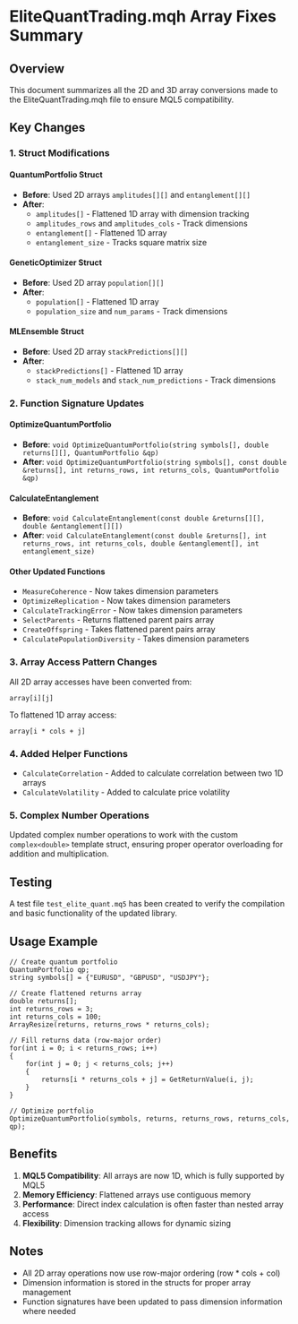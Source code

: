 # EliteQuantTrading.mqh Array Fixes Summary

## Overview
This document summarizes all the 2D and 3D array conversions made to the EliteQuantTrading.mqh file to ensure MQL5 compatibility.

## Key Changes

### 1. Struct Modifications

#### QuantumPortfolio Struct
- **Before**: Used 2D arrays `amplitudes[][]` and `entanglement[][]`
- **After**: 
  - `amplitudes[]` - Flattened 1D array with dimension tracking
  - `amplitudes_rows` and `amplitudes_cols` - Track dimensions
  - `entanglement[]` - Flattened 1D array
  - `entanglement_size` - Tracks square matrix size

#### GeneticOptimizer Struct
- **Before**: Used 2D array `population[][]`
- **After**:
  - `population[]` - Flattened 1D array
  - `population_size` and `num_params` - Track dimensions

#### MLEnsemble Struct
- **Before**: Used 2D array `stackPredictions[][]`
- **After**:
  - `stackPredictions[]` - Flattened 1D array
  - `stack_num_models` and `stack_num_predictions` - Track dimensions

### 2. Function Signature Updates

#### OptimizeQuantumPortfolio
- **Before**: `void OptimizeQuantumPortfolio(string symbols[], double returns[][], QuantumPortfolio &qp)`
- **After**: `void OptimizeQuantumPortfolio(string symbols[], const double &returns[], int returns_rows, int returns_cols, QuantumPortfolio &qp)`

#### CalculateEntanglement
- **Before**: `void CalculateEntanglement(const double &returns[][], double &entanglement[][])`
- **After**: `void CalculateEntanglement(const double &returns[], int returns_rows, int returns_cols, double &entanglement[], int entanglement_size)`

#### Other Updated Functions
- `MeasureCoherence` - Now takes dimension parameters
- `OptimizeReplication` - Now takes dimension parameters
- `CalculateTrackingError` - Now takes dimension parameters
- `SelectParents` - Returns flattened parent pairs array
- `CreateOffspring` - Takes flattened parent pairs array
- `CalculatePopulationDiversity` - Takes dimension parameters

### 3. Array Access Pattern Changes

All 2D array accesses have been converted from:
```mql5
array[i][j]
```

To flattened 1D array access:
```mql5
array[i * cols + j]
```

### 4. Added Helper Functions

- `CalculateCorrelation` - Added to calculate correlation between two 1D arrays
- `CalculateVolatility` - Added to calculate price volatility

### 5. Complex Number Operations

Updated complex number operations to work with the custom `complex<double>` template struct, ensuring proper operator overloading for addition and multiplication.

## Testing

A test file `test_elite_quant.mq5` has been created to verify the compilation and basic functionality of the updated library.

## Usage Example

```mql5
// Create quantum portfolio
QuantumPortfolio qp;
string symbols[] = {"EURUSD", "GBPUSD", "USDJPY"};

// Create flattened returns array
double returns[];
int returns_rows = 3;
int returns_cols = 100;
ArrayResize(returns, returns_rows * returns_cols);

// Fill returns data (row-major order)
for(int i = 0; i < returns_rows; i++)
{
    for(int j = 0; j < returns_cols; j++)
    {
        returns[i * returns_cols + j] = GetReturnValue(i, j);
    }
}

// Optimize portfolio
OptimizeQuantumPortfolio(symbols, returns, returns_rows, returns_cols, qp);
```

## Benefits

1. **MQL5 Compatibility**: All arrays are now 1D, which is fully supported by MQL5
2. **Memory Efficiency**: Flattened arrays use contiguous memory
3. **Performance**: Direct index calculation is often faster than nested array access
4. **Flexibility**: Dimension tracking allows for dynamic sizing

## Notes

- All 2D array operations now use row-major ordering (row * cols + col)
- Dimension information is stored in the structs for proper array management
- Function signatures have been updated to pass dimension information where needed